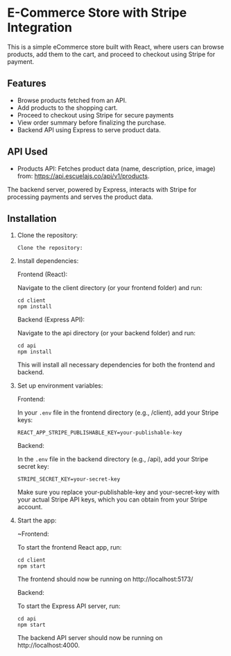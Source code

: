 # E-Commerce Store with Stripe Integration

This is a simple eCommerce store built with React, where users can browse products, add them to the cart, and proceed to checkout using Stripe for payment.

## Features

- Browse products fetched from an API.
- Add products to the shopping cart.
- Proceed to checkout using Stripe for secure payments
- View order summary before finalizing the purchase.
- Backend API using Express to serve product data.

## API Used

- Products API: Fetches product data (name, description, price, image) from:
  https://api.escuelajs.co/api/v1/products.

The backend server, powered by Express, interacts with Stripe for processing payments and serves the product data.

## Installation

1. Clone the repository:

   ```
   Clone the repository:
   ```

2. Install dependencies:

   Frontend (React):

   Navigate to the client directory (or your frontend folder) and run:

   ```
   cd client
   npm install
   ```

   Backend (Express API):

   Navigate to the api directory (or your backend folder) and run:

   ```
   cd api
   npm install
   ```

   This will install all necessary dependencies for both the frontend and backend.

3. Set up environment variables:

   Frontend:

   In your `.env` file in the frontend directory (e.g., /client), add your Stripe keys:

   ```
   REACT_APP_STRIPE_PUBLISHABLE_KEY=your-publishable-key
   ```

   Backend:

   In the `.env` file in the backend directory (e.g., /api), add your Stripe secret key:

   ```
   STRIPE_SECRET_KEY=your-secret-key
   ```

   Make sure you replace your-publishable-key and your-secret-key with your actual Stripe API keys, which you can obtain from your Stripe account.

4. Start the app:

   ~Frontend:

   To start the frontend React app, run:

   ```
   cd client
   npm start
   ```

   The frontend should now be running on http://localhost:5173/

   Backend:

   To start the Express API server, run:

   ```
   cd api
   npm start
   ```

   The backend API server should now be running on http://localhost:4000.

